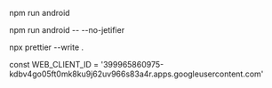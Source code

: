 npm run android

npm run android -- --no-jetifier

npx prettier --write .

const WEB_CLIENT_ID = '399965860975-kdbv4go05ft0mk8ku9j62uv966s83a4r.apps.googleusercontent.com'
